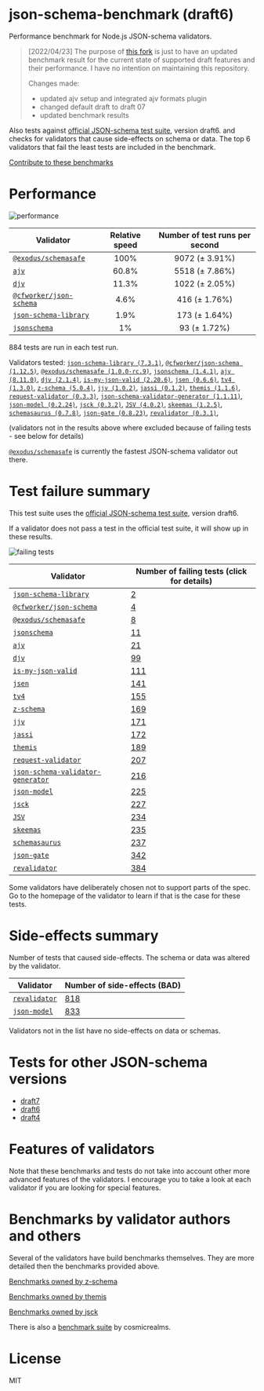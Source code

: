 # json-schema-benchmark (draft6)
Performance benchmark for Node.js JSON-schema validators. 

> [2022/04/23] The purpose of [this fork](https://github.com/sagold/json-schema-benchmark) is just to have an updated benchmark result for the current state of supported draft features and their performance. I have no intention on maintaining this repository.
>
> Changes made:
> - updated ajv setup and integrated ajv formats plugin
> - changed default draft to draft 07
> - updated benchmark results

Also tests against [official JSON-schema test suite](https://github.com/json-schema/JSON-Schema-Test-Suite), version draft6. and checks
for validators that cause side-effects on schema or data. The top 6 validators that fail the least tests are included in the benchmark.

[Contribute to these benchmarks](https://github.com/ebdrup/json-schema-benchmark/blob/master/CONTRIBUTING.md)

# Performance

![performance](https://chart.googleapis.com/chart?chxt=x,y&cht=bhs&chco=76A4FB&chls=2.0&chbh=62,4,1&chs=600x416&chxl=-1:|@exodus&#x2F;schemasafe|ajv|djv|@cfworker&#x2F;json-schema|json-schema-library|jsonschema&chd=t:100,60.8,11.3,4.6,1.9,1)

|Validator|Relative speed|Number of test runs per second|
|---------|:------------:|:----------------------------:|
|[`@exodus/schemasafe`](https://github.com/ExodusMovement/schemasafe)|100%|9072 (± 3.91%)|
|[`ajv`](https://ajv.js.org)|60.8%|5518 (± 7.86%)|
|[`djv`](https://github.com/korzio/djv#readme)|11.3%|1022 (± 2.05%)|
|[`@cfworker/json-schema`](https://github.com/cfworker/cfworker/tree/master/packages/json-schema/README.md)|4.6%|416 (± 1.76%)|
|[`json-schema-library`](https://github.com/sagold/json-schema-library)|1.9%|173 (± 1.64%)|
|[`jsonschema`](https://github.com/tdegrunt/jsonschema#readme)|1%|93 (± 1.72%)|

884 tests are run in each test run.

Validators tested: [`json-schema-library (7.3.1)`](https://github.com/sagold/json-schema-library), [`@cfworker/json-schema (1.12.5)`](https://github.com/cfworker/cfworker/tree/master/packages/json-schema/README.md), [`@exodus/schemasafe (1.0.0-rc.9)`](https://github.com/ExodusMovement/schemasafe), [`jsonschema (1.4.1)`](https://github.com/tdegrunt/jsonschema#readme), [`ajv (8.11.0)`](https://ajv.js.org), [`djv (2.1.4)`](https://github.com/korzio/djv#readme), [`is-my-json-valid (2.20.6)`](https://github.com/mafintosh/is-my-json-valid#readme), [`jsen (0.6.6)`](https://github.com/bugventure/jsen), [`tv4 (1.3.0)`](https://github.com/geraintluff/tv4), [`z-schema (5.0.4)`](https://github.com/zaggino/z-schema), [`jjv (1.0.2)`](https://github.com/acornejo/jjv), [`jassi (0.1.2)`](https://github.com/iclanzan/jassi), [`themis (1.1.6)`](https://github.com/playlyfe/themis), [`request-validator (0.3.3)`](https://github.com/bugventure/request-validator), [`json-schema-validator-generator (1.1.11)`](https://github.com/danwang/json-schema-validator-generator), [`json-model (0.2.24)`](https://github.com/geraintluff/json-model), [`jsck (0.3.2)`](https://github.com/pandastrike/jsck#readme), [`JSV (4.0.2)`](http://github.com/garycourt/JSV), [`skeemas (1.2.5)`](https://github.com/Prestaul/skeemas#readme), [`schemasaurus (0.7.8)`](https://github.com/AlexeyGrishin/schemasaurus), [`json-gate (0.8.23)`](https://github.com/oferei/json-gate#readme), [`revalidator (0.3.1)`](https://github.com/flatiron/revalidator), 

(validators not in the results above where excluded because of failing tests - see below for details)

[`@exodus/schemasafe`](https://github.com/ExodusMovement/schemasafe) is currently the fastest JSON-schema validator out there.

# Test failure summary

This test suite uses the [official JSON-schema test suite](https://github.com/json-schema/JSON-Schema-Test-Suite), version draft6.

If a validator does not pass a test in the official test suite, it will show up in these results.

![failing tests](https://chart.googleapis.com/chart?chxt=x,y&cht=bhs&chco=76A4FB&chls=2.0&chbh=14,4,1&chs=600x416&chxl=-1:|json-schema-library|@cfworker&#x2F;json-schema|@exodus&#x2F;schemasafe|jsonschema|ajv|djv|is-my-json-valid|jsen|tv4|z-schema|jjv|jassi|themis|request-validator|json-schema-validator-generator|json-model|jsck|JSV|skeemas|schemasaurus|json-gate|revalidator&chd=t:2,4,8,11,21,99,111,141,155,169,171,172,189,207,216,225,227,234,235,237,342,384&chxr=0,0,384&chds=0,384)

|Validator|Number of failing tests (click for details)|
|---------|-----------------------|
|[`json-schema-library`](https://github.com/sagold/json-schema-library)|[2](https://github.com/sagold/json-schema-benchmark/blob/master/draft6/reports/json-schema-library.md)|
|[`@cfworker/json-schema`](https://github.com/cfworker/cfworker/tree/master/packages/json-schema/README.md)|[4](https://github.com/sagold/json-schema-benchmark/blob/master/draft6/reports/@cfworker&#x2F;json-schema.md)|
|[`@exodus/schemasafe`](https://github.com/ExodusMovement/schemasafe)|[8](https://github.com/sagold/json-schema-benchmark/blob/master/draft6/reports/@exodus&#x2F;schemasafe.md)|
|[`jsonschema`](https://github.com/tdegrunt/jsonschema#readme)|[11](https://github.com/sagold/json-schema-benchmark/blob/master/draft6/reports/jsonschema.md)|
|[`ajv`](https://ajv.js.org)|[21](https://github.com/sagold/json-schema-benchmark/blob/master/draft6/reports/ajv.md)|
|[`djv`](https://github.com/korzio/djv#readme)|[99](https://github.com/sagold/json-schema-benchmark/blob/master/draft6/reports/djv.md)|
|[`is-my-json-valid`](https://github.com/mafintosh/is-my-json-valid#readme)|[111](https://github.com/sagold/json-schema-benchmark/blob/master/draft6/reports/is-my-json-valid.md)|
|[`jsen`](https://github.com/bugventure/jsen)|[141](https://github.com/sagold/json-schema-benchmark/blob/master/draft6/reports/jsen.md)|
|[`tv4`](https://github.com/geraintluff/tv4)|[155](https://github.com/sagold/json-schema-benchmark/blob/master/draft6/reports/tv4.md)|
|[`z-schema`](https://github.com/zaggino/z-schema)|[169](https://github.com/sagold/json-schema-benchmark/blob/master/draft6/reports/z-schema.md)|
|[`jjv`](https://github.com/acornejo/jjv)|[171](https://github.com/sagold/json-schema-benchmark/blob/master/draft6/reports/jjv.md)|
|[`jassi`](https://github.com/iclanzan/jassi)|[172](https://github.com/sagold/json-schema-benchmark/blob/master/draft6/reports/jassi.md)|
|[`themis`](https://github.com/playlyfe/themis)|[189](https://github.com/sagold/json-schema-benchmark/blob/master/draft6/reports/themis.md)|
|[`request-validator`](https://github.com/bugventure/request-validator)|[207](https://github.com/sagold/json-schema-benchmark/blob/master/draft6/reports/request-validator.md)|
|[`json-schema-validator-generator`](https://github.com/danwang/json-schema-validator-generator)|[216](https://github.com/sagold/json-schema-benchmark/blob/master/draft6/reports/json-schema-validator-generator.md)|
|[`json-model`](https://github.com/geraintluff/json-model)|[225](https://github.com/sagold/json-schema-benchmark/blob/master/draft6/reports/json-model.md)|
|[`jsck`](https://github.com/pandastrike/jsck#readme)|[227](https://github.com/sagold/json-schema-benchmark/blob/master/draft6/reports/jsck.md)|
|[`JSV`](http://github.com/garycourt/JSV)|[234](https://github.com/sagold/json-schema-benchmark/blob/master/draft6/reports/JSV.md)|
|[`skeemas`](https://github.com/Prestaul/skeemas#readme)|[235](https://github.com/sagold/json-schema-benchmark/blob/master/draft6/reports/skeemas.md)|
|[`schemasaurus`](https://github.com/AlexeyGrishin/schemasaurus)|[237](https://github.com/sagold/json-schema-benchmark/blob/master/draft6/reports/schemasaurus.md)|
|[`json-gate`](https://github.com/oferei/json-gate#readme)|[342](https://github.com/sagold/json-schema-benchmark/blob/master/draft6/reports/json-gate.md)|
|[`revalidator`](https://github.com/flatiron/revalidator)|[384](https://github.com/sagold/json-schema-benchmark/blob/master/draft6/reports/revalidator.md)|

Some validators have deliberately chosen not to support parts of the spec. Go to the homepage of the validator to learn if
that is the case for these tests.

# Side-effects summary

Number of tests that caused side-effects. The schema or data was altered by the validator.

|Validator|Number of side-effects (BAD)|
|---------|----------------------------|
|[`revalidator`](https://github.com/flatiron/revalidator)|[818](https://github.com/sagold/json-schema-benchmark/blob/master/draft6/reports/revalidator-side-effects.md)|
|[`json-model`](https://github.com/geraintluff/json-model)|[833](https://github.com/sagold/json-schema-benchmark/blob/master/draft6/reports/json-model-side-effects.md)|

Validators not in the list have no side-effects on data or schemas.

# Tests for other JSON-schema versions

- [draft7](https://github.com/sagold/json-schema-benchmark)
- [draft6](https://github.com/sagold/json-schema-benchmark/tree/master/draft6)
- [draft4](https://github.com/sagold/json-schema-benchmark/tree/master/draft4)

# Features of validators

Note that these benchmarks and tests do not take into account other more advanced features of the validators. I encourage
you to take a look at each validator if you are looking for special features.

# Benchmarks by validator authors and others

Several of the validators have build benchmarks themselves. They are
more detailed then the benchmarks provided above.

[Benchmarks owned by z-schema](https://rawgit.com/zaggino/z-schema/master/benchmark/results.html)

[Benchmarks owned by themis](https://cdn.rawgit.com/playlyfe/themis/master/benchmark/results.html)

[Benchmarks owned by jsck](https://github.com/pandastrike/jsck/blob/master/doc/benchmarks.md)

There is also a [benchmark suite](https://github.com/Sembiance/cosmicrealms.com/tree/master/sandbox/benchmark-of-node-dot-js-json-validation-modules-part-3)
by cosmicrealms.

# License
MIT
